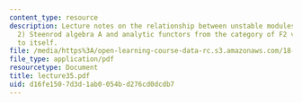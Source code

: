 ```yaml
---
content_type: resource
description: Lecture notes on the relationship between unstable modules over the (mod
  2) Steenrod algebra A and analytic functors from the category of F2 vector spaces
  to itself.
file: /media/https%3A/open-learning-course-data-rc.s3.amazonaws.com/18-917-topics-in-algebraic-topology-the-sullivan-conjecture-fall-2007/d16fe1507d3d1ab0054bd276cd0dcdb7_lecture35.pdf
file_type: application/pdf
resourcetype: Document
title: lecture35.pdf
uid: d16fe150-7d3d-1ab0-054b-d276cd0dcdb7
---
```

